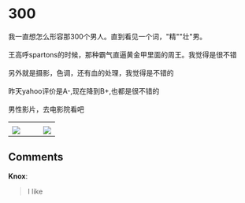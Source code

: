 # 300

<div id="msgcns!B37A52AAF181A958!1090" class="bvMsg"><div>我一直想怎么形容那300个男人。直到看见一个词，&quot;精&quot;&quot;壮&quot;男。 </div>
<div> </div>
<div>王高呼spartons的时候，那种霸气直逼黄金甲里面的周王。我觉得是很不错</div>
<div> </div>
<div>另外就是摄影，色调，还有血的处理，我觉得是不错的</div>
<div> </div>
<div>昨天yahoo评价是A-,现在降到B+,也都是很不错的</div>
<div> </div>
<div>男性影片，去电影院看吧</div></div><table cellspacing="0" border="0"><tr><td></td></tr><tr><td valign="top"><a href="http://blufiles.storage.live.com/y1p-OGQyphdxMFtSHobTXmacOrbCFenFMLS9rZmjpSEt7Nsdzi-1E9CmpLZCyeVKGMgsJD3AesESPQ" target="_blank" rel="WLPP;url=http://blufiles.storage.live.com/y1p-OGQyphdxMFtSHobTXmacOrbCFenFMLS9rZmjpSEt7Nsdzi-1E9CmpLZCyeVKGMgsJD3AesESPQ;cnsid=cns&#033;B37A52AAF181A958&#033;1091"><img src="http://blufiles.storage.live.com/y1p-OGQyphdxMFtSHobTXmacFHl__IafIqRMkIRO3e4ea-frC-nJbTIeDeUgIx3FKJ8Cap23A94G_Q" border="0" /></a></td><td width="15"></td><td valign="top"><a href="http://blufiles.storage.live.com/y1pEbZ9InJ5PUXwC9XSSERGEBwDv5mHzWI4OoGbsx86yz0OiDWt74qGJFJp2FIJez65OcnwzyGuR0Y" target='_blank' rel="WLPP;url=http://blufiles.storage.live.com/y1pEbZ9InJ5PUXwC9XSSERGEBwDv5mHzWI4OoGbsx86yz0OiDWt74qGJFJp2FIJez65OcnwzyGuR0Y;cnsid=cns&#033;B37A52AAF181A958&#033;1092"><img src="http://blufiles.storage.live.com/y1pEbZ9InJ5PUXwC9XSSERGEHQDDu1ewds9x9FncTXA-yiQmIlsJcKfjTwutML5qgKzOWhDtzWIL84" border="0" /></a></td></tr></table>

## Comments

**Knox**:
> I like

